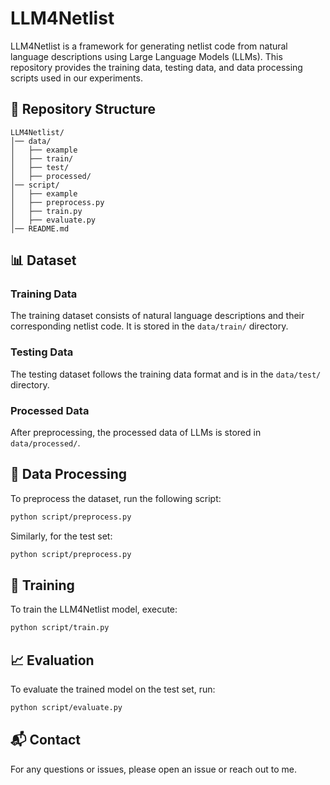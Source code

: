 # LLM4Netlist

LLM4Netlist is a framework for generating netlist code from natural language descriptions using Large Language Models (LLMs). 
This repository provides the training data, testing data, and data processing scripts used in our experiments.

## 📂 Repository Structure
```
LLM4Netlist/
│── data/
│   ├── example
│   ├── train/
│   ├── test/
│   ├── processed/
│── script/
│   ├── example
│   ├── preprocess.py
│   ├── train.py
│   ├── evaluate.py
│── README.md
```

## 📊 Dataset
### Training Data
The training dataset consists of natural language descriptions and their corresponding netlist code. It is stored in the `data/train/` directory.

### Testing Data
The testing dataset follows the training data format and is in the `data/test/` directory.

### Processed Data
After preprocessing, the processed data of LLMs is stored in `data/processed/`.

## 🔧 Data Processing
To preprocess the dataset, run the following script:
```bash
python script/preprocess.py 
```
Similarly, for the test set:
```bash
python script/preprocess.py
```

## 🚀 Training
To train the LLM4Netlist model, execute:
```bash
python script/train.py 
```

## 📈 Evaluation
To evaluate the trained model on the test set, run:
```bash
python script/evaluate.py 
```

## 📬 Contact
For any questions or issues, please open an issue or reach out to me.
